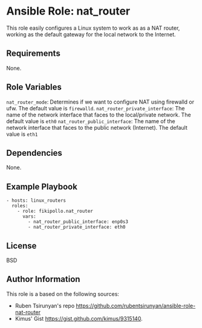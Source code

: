 Ansible Role: nat_router
=========

This role easily configures a Linux system to work as as a NAT router, working as the default gateway for the local network to the Internet.

Requirements
------------

None.

Role Variables
--------------
`nat_router_mode`: Determines if we want to configure NAT using firewalld or ufw. The default value is `firewalld`.
`nat_router_private_interface`: The name of the network interface that faces to the local/private network. The default value is `eth0`
`nat_router_public_interface`: The name of the network interface that faces to the public network (Internet). The default value is `eth1`

Dependencies
------------

None.

Example Playbook
----------------

    - hosts: linux_routers
      roles:
        - role: fikipollo.nat_router
          vars:
            - nat_router_public_interface: enp0s3
            - nat_router_private_interface: eth0

License
-------

BSD

Author Information
------------------

This role is a based on the following sources:
 - Ruben Tsirunyan's repo https://github.com/rubentsirunyan/ansible-role-nat-router
 - Kimus' Gist https://gist.github.com/kimus/9315140.
